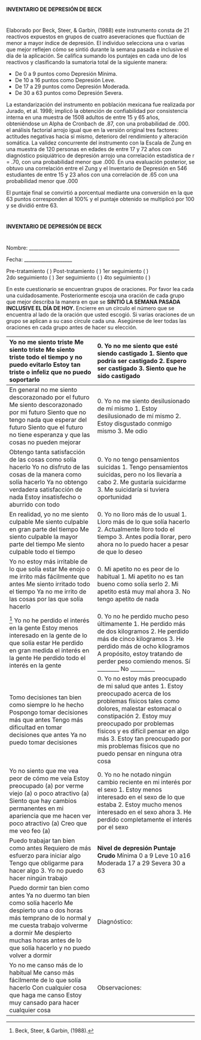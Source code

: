 **INVENTARIO DE DEPRESIÓN DE BECK**

# 

Elaborado por Beck, Steer, & Garbin, (1988) este instrumento consta de 21 reactivos expuestos en grupos de cuatro aseveraciones que fluctúan de menor a mayor índice de depresión. El individuo selecciona una o varias que mejor reflejen cómo se sintió durante la semana pasada e inclusive el día de la aplicación. Se califica sumando los puntajes en cada uno de los reactivos y clasificando la sumatoria total de la siguiente manera:

* De 0 a 9 puntos como Depresión Mínima.  
* De 10 a 16 puntos como Depresión Leve.  
* De 17 a 29 puntos como Depresión Moderada.  
* De 30 a 63 puntos como Depresión Severa.

La estandarización del instrumento en población mexicana fue realizada por Jurado, et al. 1998; implicó la obtención de confiabilidad por consistencia interna en una muestra de 1508 adultos de entre 15 y 65 años, obteniéndose un Alpha de Cronbach de .87, con una probabilidad de .000. el análisis factorial arrojo igual que en la versión original tres factores: actitudes negativas hacia sí mismo, deterioro del rendimiento y alteración somática. La validez concurrente del instrumento con la Escala de Zung en una muestra de 120 personas en edades de entre 17 y 72 años con diagnóstico psiquiátrico de depresión arrojo una correlación estadística de r \= .70, con una probabilidad menor que .000. En una evaluación posterior, se obtuvo una correlación entre el Zung y el Inventario de Depresión en 546 estudiantes de entre 15 y 23 años con una correlación de .65 con una probabilidad menor que .000

El puntaje final se convirtió a porcentual mediante una conversión en la que 63 puntos corresponden al 100% y el puntaje obtenido se multiplicó por 100 y se dividió entre 63\.

# 

# 

# 

# 

# 

# 

# 

# 

# 

# 

# 

# 

# 

**INVENTARIO DE DEPRESIÓN DE BECK**

# 

Nombre: \_\_\_\_\_\_\_\_\_\_\_\_\_\_\_\_\_\_\_\_\_\_\_\_\_\_\_\_\_\_\_\_\_\_\_\_\_\_\_\_\_\_\_\_\_\_\_\_\_\_\_\_\_\_\_\_\_\_\_\_\_\_\_

Fecha: \_\_\_\_\_\_\_\_\_\_\_\_\_\_\_\_\_\_\_\_

Pre-tratamiento (    )     Post-tratamiento (    )     1er seguimiento (    )  
2do seguimiento (    )     3er seguimiento (    )        4to seguimiento (    )

En este cuestionario se encuentran grupos de oraciones. Por favor lea cada una cuidadosamente. Posteriormente escoja una oración de cada grupo que mejor describa la manera en que se **SINTIÓ LA SEMANA PASADA INCLUSIVE EL DÍA DE HOY.** Encierre en un círculo el número que se encuentra al lado de la oración que usted escogió. Si varias oraciones de un grupo se aplican a su caso circule cada una. Asegúrese de leer todas las oraciones en cada grupo antes de hacer su elección.

|  Yo no me siento triste   Me siento triste Me siento triste todo el tiempo y no puedo evitarlo Estoy tan triste o infeliz que no puedo soportarlo  | 0\. Yo no me siento que esté siendo castigado 1\.  Siento que podría ser castigado 2\.  Espero ser castigado 3\.  Siento que he sido castigado |
| :---- | :---- |
|  En general no me siento descorazonado por el futuro  Me siento descorazonado por mi futuro Siento que no tengo nada que esperar del futuro Siento que el futuro no tiene esperanza y que las cosas no pueden mejorar  | 0\. Yo no me siento desilusionado de mí mismo 1\.  Estoy desilusionado de mí mismo 2\.  Estoy disgustado conmigo mismo 3\.  Me odio |
| Obtengo tanta satisfacción de las cosas como solía hacerlo  Yo no disfruto de las cosas de la manera como solía hacerlo  Ya no obtengo verdadera satisfacción de nada  Estoy insatisfecho o aburrido con todo  | 0\. Yo no tengo pensamientos suicidas 1\. Tengo pensamientos suicidas, pero no   los llevaría a cabo 2\.  Me gustaría suicidarme 3\.  Me suicidaría si tuviera oportunidad  |
|  En realidad, yo no me siento culpable   Me siento culpable en gran parte del tiempo  Me siento culpable la mayor parte del tiempo  Me siento culpable todo el tiempo  | 0\. Yo no lloro más de lo usual 1\.  Lloro más de lo que solía hacerlo 2\.  Actualmente lloro todo el tiempo 3\.  Antes podía llorar, pero ahora no lo puedo hacer a pesar de que lo deseo |
|  Yo no estoy más irritable de lo que solía estar  Me enojo o me irrito más fácilmente que antes  Me siento irritado todo el tiempo  Ya no me irrito de las cosas por las que solía hacerlo  | 0\. Mi apetito no es peor de lo habitual 1\.  Mi apetito no es tan bueno como solía         serlo 2\.  Mi apetito está muy mal ahora 3\.  No tengo apetito de nada |
| [^1] Yo no he perdido el interés en la gente  Estoy menos interesado en la gente de lo que solía estar  He perdido en gran medida el interés en la gente  He perdido todo el interés en la gente  | 0\. Yo no he perdido mucho peso últimamente 1\.   He perdido más de dos kilogramos 2\.  He perdido más de cinco kilogramos 3\.  He perdido más de ocho kilogramos A propósito, estoy tratando de perder peso comiendo menos. Sí \_\_\_\_\_\_\_\_ No \_\_\_\_\_\_\_\_\_ |
|  Tomo decisiones tan bien como siempre lo he hecho   Pospongo tomar decisiones más que antes  Tengo más dificultad en tomar decisiones que antes  Ya no puedo tomar decisiones | 0\. Yo no estoy más preocupado de mi salud que antes 1\.  Estoy preocupado acerca de los        problemas físicos tales como dolores,       malestar estomacal o constipación 2\. Estoy muy preocupado por problemas       físicos y es difícil pensar en algo más 3\. Estoy tan preocupado por mis     problemas físicos que no puedo pensar     en ninguna otra cosa |
|  Yo no siento que me vea peor de cómo me veía   Estoy preocupado (a) por verme viejo (a) o poco atractivo (a) Siento que hay cambios permanentes en mi apariencia que me hacen ver poco atractivo (a) Creo que me veo feo (a)  | 0\. Yo no he notado ningún cambio reciente en mi interés por el sexo 1\.  Estoy menos interesado en el sexo de lo que estaba 2\. Estoy mucho menos interesado en el sexo ahora 3\.  He perdido completamente el interés por el sexo |
|  Puedo trabajar tan bien como antes    Requiero de más esfuerzo para iniciar algo Tengo que obligarme para hacer algo 3\.   Yo no puedo hacer ningún trabajo  | **Nivel de depresión            Puntaje    Crudo**                   Mínima                                            0 a 9        Leve                                              10 a16         Moderada                                     17 a 29        Severa                                          30 a 63 |
| Puedo dormir tan bien como antes    Ya no duermo tan bien como solía hacerlo Me despierto una o dos horas más temprano de lo normal y me cuesta trabajo volverme a dormir Me despierto muchas horas antes de lo que solía hacerlo y no puedo volver a dormir  | Diagnóstico: |
| Yo no me canso más de lo habitual    Me canso más fácilmente de lo que solía hacerlo Con cualquier cosa que haga me canso Estoy muy cansado para hacer cualquier cosa  | Observaciones:  |

[^1]: Beck, Steer, & Garbin, (1988).